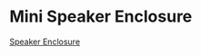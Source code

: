 # Mini Speaker Enclosure

[Speaker Enclosure](https://github.com/Nanich87/mini-speaker-enclosure/blob/main/speaker-enclosure.png "Speaker Enclosure")
